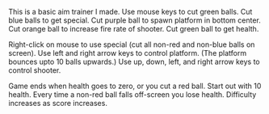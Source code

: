 This is a basic aim trainer I made. Use mouse keys to cut green balls. Cut blue balls to get special. Cut purple ball to spawn platform in bottom center. Cut orange ball to increase fire rate of shooter. Cut green ball to get health.

Right-click on mouse to use special (cut all non-red and non-blue balls on screen).
Use left and right arrow keys to control platform. (The platform bounces upto 10 balls upwards.)
Use up, down, left, and right arrow keys to control shooter.

Game ends when health goes to zero, or you cut a red ball. 
Start out with 10 health. Every time a non-red ball falls off-screen you lose health. 
Difficulty increases as score increases.

